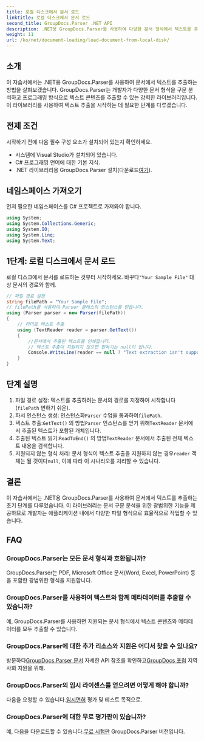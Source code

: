 ```yaml
---
title: 로컬 디스크에서 문서 로드
linktitle: 로컬 디스크에서 문서 로드
second_title: GroupDocs.Parser .NET API
description: .NET용 GroupDocs.Parser를 사용하여 다양한 문서 형식에서 텍스트를 추출하는 방법을 알아보세요. C#을 사용한 쉽고 효율적인 텍스트 추출.
weight: 11
url: /ko/net/document-loading/load-document-from-local-disk/
---
```

## 소개
이 자습서에서는 .NET용 GroupDocs.Parser를 사용하여 문서에서 텍스트를 추출하는 방법을 살펴보겠습니다. GroupDocs.Parser는 개발자가 다양한 문서 형식을 구문 분석하고 프로그래밍 방식으로 텍스트 콘텐츠를 추출할 수 있는 강력한 라이브러리입니다. 이 라이브러리를 사용하여 텍스트 추출을 시작하는 데 필요한 단계를 다루겠습니다.
## 전제 조건
시작하기 전에 다음 필수 구성 요소가 설치되어 있는지 확인하세요.
- 시스템에 Visual Studio가 설치되어 있습니다.
- C# 프로그래밍 언어에 대한 기본 지식.
-  .NET 라이브러리용 GroupDocs.Parser 설치(다운로드[여기](https://releases.groupdocs.com/parser/net/)).

## 네임스페이스 가져오기
먼저 필요한 네임스페이스를 C# 프로젝트로 가져와야 합니다.
```csharp
using System;
using System.Collections.Generic;
using System.IO;
using System.Linq;
using System.Text;
```
## 1단계: 로컬 디스크에서 문서 로드
 로컬 디스크에서 문서를 로드하는 것부터 시작하세요. 바꾸다`"Your Sample File"` 대상 문서의 경로와 함께.
```csharp
// 파일 경로 설정
string filePath = "Your Sample File";
// filePath를 사용하여 Parser 클래스의 인스턴스를 만듭니다.
using (Parser parser = new Parser(filePath))
{
    // 리더로 텍스트 추출
    using (TextReader reader = parser.GetText())
    {
        //문서에서 추출된 텍스트를 인쇄합니다.
        // 텍스트 추출이 지원되지 않으면 판독기는 null이 됩니다.
        Console.WriteLine(reader == null ? "Text extraction isn't supported" : reader.ReadToEnd());
    }
}
```
## 단계 설명
1. 파일 경로 설정: 텍스트를 추출하려는 문서의 경로를 지정하여 시작합니다(`filePath` 변하기 쉬운).
2.  파서 인스턴스 생성: 인스턴스화`Parser` 수업을 통과하여`filePath`.
3.  텍스트 추출:`GetText()` 의 방법`Parser` 인스턴스를 얻기 위해`TextReader` 문서에서 추출된 텍스트가 포함된 개체입니다.
4.  추출된 텍스트 읽기:`ReadToEnd()` 의 방법`TextReader` 문서에서 추출된 전체 텍스트 내용을 검색합니다.
5.  지원되지 않는 형식 처리: 문서 형식이 텍스트 추출을 지원하지 않는 경우`reader` 객체는 될 것이다`null`, 이에 따라 이 시나리오를 처리할 수 있습니다.

## 결론
이 자습서에서는 .NET용 GroupDocs.Parser를 사용하여 문서에서 텍스트를 추출하는 초기 단계를 다루었습니다. 이 라이브러리는 문서 구문 분석을 위한 광범위한 기능을 제공하므로 개발자는 애플리케이션 내에서 다양한 파일 형식으로 효율적으로 작업할 수 있습니다.

## FAQ
### GroupDocs.Parser는 모든 문서 형식과 호환됩니까?
GroupDocs.Parser는 PDF, Microsoft Office 문서(Word, Excel, PowerPoint) 등을 포함한 광범위한 형식을 지원합니다.
### GroupDocs.Parser를 사용하여 텍스트와 함께 메타데이터를 추출할 수 있습니까?
예, GroupDocs.Parser를 사용하면 지원되는 문서 형식에서 텍스트 콘텐츠와 메타데이터를 모두 추출할 수 있습니다.
### GroupDocs.Parser에 대한 추가 리소스와 지원은 어디서 찾을 수 있나요?
 방문하다[GroupDocs.Parser 문서](https://tutorials.groupdocs.com/parser/net/) 자세한 API 참조를 확인하고[GroupDocs 포럼](https://forum.groupdocs.com/c/parser/17) 지역 사회 지원을 위해.
### GroupDocs.Parser의 임시 라이센스를 얻으려면 어떻게 해야 합니까?
 다음을 요청할 수 있습니다.[임시면허](https://purchase.groupdocs.com/temporary-license/) 평가 및 테스트 목적으로.
### GroupDocs.Parser에 대한 무료 평가판이 있습니까?
 예, 다음을 다운로드할 수 있습니다.[무료 시험판](https://releases.groupdocs.com/) GroupDocs.Parser 버전입니다.
